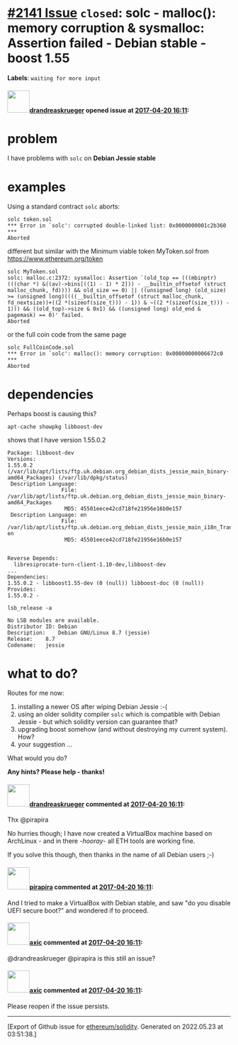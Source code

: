 # [\#2141 Issue](https://github.com/ethereum/solidity/issues/2141) `closed`: solc  -  malloc(): memory corruption & sysmalloc: Assertion failed - Debian stable - boost 1.55
**Labels**: `waiting for more input`


#### <img src="https://avatars.githubusercontent.com/u/7796035?u=704185209d46a708ab5032f431f11f81b0b66a99&v=4" width="50">[drandreaskrueger](https://github.com/drandreaskrueger) opened issue at [2017-04-20 16:11](https://github.com/ethereum/solidity/issues/2141):

# problem
I have problems with `solc` on **Debian Jessie stable**


# examples
Using a standard contract `solc` aborts:

    solc token.sol 
    *** Error in `solc': corrupted double-linked list: 0x0000000001c2b360 ***
    Aborted

different but similar with the Minimum viable token MyToken.sol from https://www.ethereum.org/token

```
solc MyToken.sol 
solc: malloc.c:2372: sysmalloc: Assertion `(old_top == (((mbinptr) (((char *) &((av)->bins[((1) - 1) * 2])) - __builtin_offsetof (struct malloc_chunk, fd)))) && old_size == 0) || ((unsigned long) (old_size) >= (unsigned long)((((__builtin_offsetof (struct malloc_chunk, fd_nextsize))+((2 *(sizeof(size_t))) - 1)) & ~((2 *(sizeof(size_t))) - 1))) && ((old_top)->size & 0x1) && ((unsigned long) old_end & pagemask) == 0)' failed.
Aborted
```

or the full coin code from the same page

```
solc FullCoinCode.sol 
*** Error in `solc': malloc(): memory corruption: 0x00000000006672c0 ***
Aborted
```

# dependencies

Perhaps boost is causing this?

    apt-cache showpkg libboost-dev

shows that I have version 1.55.0.2

```
Package: libboost-dev
Versions: 
1.55.0.2 (/var/lib/apt/lists/ftp.uk.debian.org_debian_dists_jessie_main_binary-amd64_Packages) (/var/lib/dpkg/status)
 Description Language: 
                 File: /var/lib/apt/lists/ftp.uk.debian.org_debian_dists_jessie_main_binary-amd64_Packages
                  MD5: 45501eece42cd718fe21956e16b0e157
 Description Language: en
                 File: /var/lib/apt/lists/ftp.uk.debian.org_debian_dists_jessie_main_i18n_Translation-en
                  MD5: 45501eece42cd718fe21956e16b0e157


Reverse Depends: 
  libresiprocate-turn-client-1.10-dev,libboost-dev
... 
Dependencies: 
1.55.0.2 - libboost1.55-dev (0 (null)) libboost-doc (0 (null)) 
Provides: 
1.55.0.2 - 
```

```
lsb_release -a

No LSB modules are available.
Distributor ID:	Debian
Description:	Debian GNU/Linux 8.7 (jessie)
Release:	8.7
Codename:	jessie
```

# what to do?

Routes for me now:

1) installing a newer OS after wiping Debian Jessie :-(
2) using an older solidity compiler `solc` which is compatible with Debian Jessie - but which solidity version can guarantee that?
3) upgrading boost somehow (and without destroying my current system). How?
4) your suggestion ...

What would you do?

**Any hints? Please help - thanks!**



#### <img src="https://avatars.githubusercontent.com/u/7796035?u=704185209d46a708ab5032f431f11f81b0b66a99&v=4" width="50">[drandreaskrueger](https://github.com/drandreaskrueger) commented at [2017-04-20 16:11](https://github.com/ethereum/solidity/issues/2141#issuecomment-296228776):

Thx @pirapira 

No hurries though; I have now created a VirtualBox machine based on ArchLinux - and in there -*hooray*- all ETH tools are working fine. 

If you solve this though, then thanks in the name of all Debian users  ;-)

#### <img src="https://avatars.githubusercontent.com/u/44281?u=19789513178700ad73a6cf535a40fbbfdc1ad615&v=4" width="50">[pirapira](https://github.com/pirapira) commented at [2017-04-20 16:11](https://github.com/ethereum/solidity/issues/2141#issuecomment-296254095):

And I tried to make a VirtualBox with Debian stable, and saw "do you disable UEFI secure boot?" and wondered if to proceed.

#### <img src="https://avatars.githubusercontent.com/u/20340?v=4" width="50">[axic](https://github.com/axic) commented at [2017-04-20 16:11](https://github.com/ethereum/solidity/issues/2141#issuecomment-313885980):

@drandreaskrueger @pirapira is this still an issue?

#### <img src="https://avatars.githubusercontent.com/u/20340?v=4" width="50">[axic](https://github.com/axic) commented at [2017-04-20 16:11](https://github.com/ethereum/solidity/issues/2141#issuecomment-324477820):

Please reopen if the issue persists.


-------------------------------------------------------------------------------



[Export of Github issue for [ethereum/solidity](https://github.com/ethereum/solidity). Generated on 2022.05.23 at 03:51:38.]
